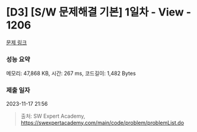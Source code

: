 # [D3] [S/W 문제해결 기본] 1일차 - View - 1206 

[문제 링크](https://swexpertacademy.com/main/code/problem/problemDetail.do?contestProbId=AV134DPqAA8CFAYh) 

### 성능 요약

메모리: 47,868 KB, 시간: 267 ms, 코드길이: 1,482 Bytes

### 제출 일자

2023-11-17 21:56



> 출처: SW Expert Academy, https://swexpertacademy.com/main/code/problem/problemList.do